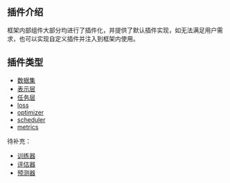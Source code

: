 ## 插件介绍
框架内部组件大部分均进行了插件化，并提供了默认插件实现，如无法满足用户需求，也可以实现自定义插件并注入到框架内使用。

## 插件类型
- [数据集](./dataset)
- [表示层](./representation)
- [任务层](./task)
- [loss](./loss)
- [optimizer](./optimizer)
- [scheduler](./scheduler)
- [metrics](./metrics)

待补充：
- [训练器](./train)
- [评估器](./eval)
- [预测器](./predict)

